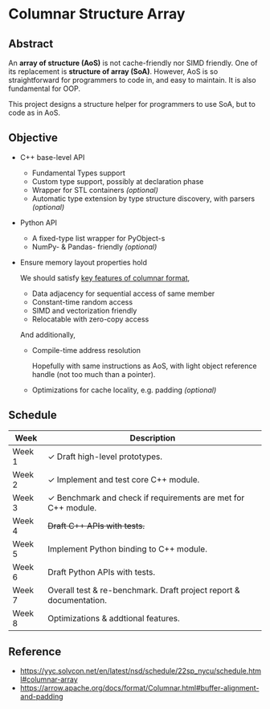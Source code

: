 # Columnar Structure Array

## Abstract

An **array of structure (AoS)** is not cache-friendly nor SIMD friendly. One of its replacement is **structure of array (SoA)**.
However, AoS is so straightforward for programmers to code in, and easy to maintain. It is also fundamental for OOP.

This project designs a structure helper for programmers to use SoA, but to code as in AoS.

## Objective
- C++ base-level API
  
  - Fundamental Types support
  - Custom type support, possibly at declaration phase
  - Wrapper for STL containers *(optional)*
  - Automatic type extension by type structure discovery, with parsers *(optional)*

- Python API
  
  - A fixed-type list wrapper for PyObject-s
  - NumPy- & Pandas- friendly *(optional)*

- Ensure memory layout properties hold
  
  We should satisfy [key features of columnar format](https://arrow.apache.org/docs/format/Columnar.html#:~:text=The%20columnar%20format%20has,access%20in%20shared%20memory),
  
  - Data adjacency for sequential access of same member
  - Constant-time random access
  - SIMD and vectorization friendly
  - Relocatable with zero-copy access

  And additionally,

  - Compile-time address resolution
    
    Hopefully with same instructions as AoS, with light object reference handle (not too much than a pointer).
    
  - Optimizations for cache locality, e.g. padding *(optional)*

## Schedule
| Week | Description |
| ---- | ----------- |
| Week 1 | ✓ Draft high-level prototypes. |
| Week 2 | ✓ Implement and test core C++ module. |
| Week 3 | ✓ Benchmark and check if requirements are met for C++ module. |
| Week 4 | ~~Draft C++ APIs with tests.~~ |
| Week 5 | Implement Python binding to C++ module. |
| Week 6 | Draft Python APIs with tests. |
| Week 7 | Overall test & re-benchmark. Draft project report & documentation. |
| Week 8 | Optimizations & addtional features. |

## Reference
- https://yyc.solvcon.net/en/latest/nsd/schedule/22sp_nycu/schedule.html#columnar-array
- https://arrow.apache.org/docs/format/Columnar.html#buffer-alignment-and-padding
